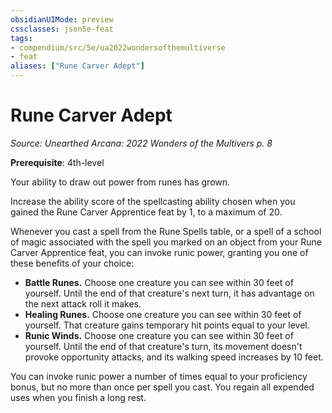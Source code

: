 ```yaml
---
obsidianUIMode: preview
cssclasses: json5e-feat
tags:
- compendium/src/5e/ua2022wondersofthemultiverse
- feat
aliases: ["Rune Carver Adept"]
---
```

# Rune Carver Adept
*Source: Unearthed Arcana: 2022 Wonders of the Multivers p. 8*  

**Prerequisite**: 4th-level

Your ability to draw out power from runes has grown.

Increase the ability score of the spellcasting ability chosen when you gained the Rune Carver Apprentice feat by 1, to a maximum of 20.

Whenever you cast a spell from the Rune Spells table, or a spell of a school of magic associated with the spell you marked on an object from your Rune Carver Apprentice feat, you can invoke runic power, granting you one of these benefits of your choice:

- **Battle Runes.** Choose one creature you can see within 30 feet of yourself. Until the end of that creature's next turn, it has advantage on the next attack roll it makes.  
- **Healing Runes.** Choose one creature you can see within 30 feet of yourself. That creature gains temporary hit points equal to your level.  
- **Runic Winds.** Choose one creature you can see within 30 feet of yourself. Until the end of that creature's turn, its movement doesn't provoke opportunity attacks, and its walking speed increases by 10 feet.  

You can invoke runic power a number of times equal to your proficiency bonus, but no more than once per spell you cast. You regain all expended uses when you finish a long rest.